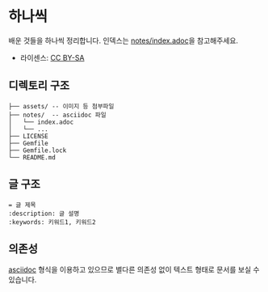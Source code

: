 # 하나씩

배운 것들을 하나씩 정리합니다. 인덱스는 [notes/index.adoc](notes/index.adoc)을 참고해주세요.

- 라이센스: [CC BY-SA](LICENSE)

## 디렉토리 구조

```
├── assets/ -- 이미지 등 첨부파일
├── notes/  -- asciidoc 파일
│   └── index.adoc
│   └── ...
├── LICENSE
├── Gemfile
├── Gemfile.lock
└── README.md
```

## 글 구조

```asciidoc
= 글 제목
:description: 글 설명
:keywords: 키워드1, 키워드2
```

## 의존성

[asciidoc] 형식을 이용하고 있으므로 별다른 의존성 없이 텍스트 형태로 문서를
보실 수 있습니다.

[asciidoc]: https://asciidoc.org/
